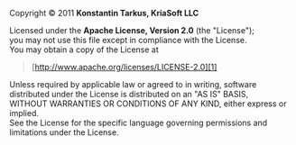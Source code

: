 ﻿Copyright © 2011 **Konstantin Tarkus, KriaSoft LLC**

Licensed under the **Apache License, Version 2.0** (the "License");  
you may not use this file except in compliance with the License.  
You may obtain a copy of the License at

> [http://www.apache.org/licenses/LICENSE-2.0][1]

Unless required by applicable law or agreed to in writing, software  
distributed under the License is distributed on an "AS IS" BASIS,  
WITHOUT WARRANTIES OR CONDITIONS OF ANY KIND, either express or implied.  
See the License for the specific language governing permissions and  
limitations under the License.

[1]: http://www.apache.org/licenses/LICENSE-2.0 "Apache License 2.0"